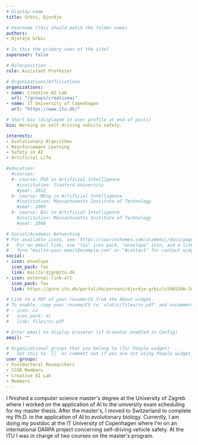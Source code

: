 ```yaml
---
# Display name
title: Grbic, Djordje

# Username (this should match the folder name)
authors:
- Djordje Grbic

# Is this the primary user of the site?
superuser: false

# Role/position
role: Assistant Professor

# Organizations/Affiliations
organizations:
- name: Creative AI Lab
  url: "/groups/creativeai"
- name: IT University of Copenhagen
  url: "https://www.itu.dk/"

# Short bio (displayed in user profile at end of posts)
bio: Working on self-driving vehicle safety.

interests:
- Evolutionary Algorithms
- Reinforcement Learning
- Safety in AI
- Artificial Life

#education:
  #courses:
  #- course: PhD in Artificial Intelligence
    #institution: Stanford University
    #year: 2012
  #- course: MEng in Artificial Intelligence
    #institution: Massachusetts Institute of Technology
    #year: 2009
  #- course: BSc in Artificial Intelligence
    #institution: Massachusetts Institute of Technology
    #year: 2008

# Social/Academic Networking
# For available icons, see: https://sourcethemes.com/academic/docs/page-builder/#icons
#   For an email link, use "fas" icon pack, "envelope" icon, and a link in the
#   form "mailto:your-email@example.com" or "#contact" for contact widget.
social:
- icon: envelope
  icon_pack: fas
  link: mailto:djgr@itu.dk
- icon: external-link-alt
  icon_pack: fas
  link: https://pure.itu.dk/portal/da/persons/djordje-grbic(c596539b-3ceb-497c-9a43-e71d6b0f65a6).html

# Link to a PDF of your resume/CV from the About widget.
# To enable, copy your resume/CV to `static/files/cv.pdf` and uncomment the lines below.
# - icon: cv
#   icon_pack: ai
#   link: files/cv.pdf

# Enter email to display Gravatar (if Gravatar enabled in Config)
email: ""

# Organizational groups that you belong to (for People widget)
#   Set this to `[]` or comment out if you are not using People widget.
user_groups:
- Postdoctoral Researchers
- CCGR Members
- Creative AI Lab
- Members
---
```


I finished a computer science master's degree at the University of Zagreb where I worked on the application of AI to the university exam scheduling for my master thesis. After the master's, I moved to Switzerland to complete my Ph.D. in the application of AI to evolutionary biology. Currently, I am doing my postdoc at the IT University of Copenhagen where I'm on an international DARPA project concerning self-driving vehicle safety. At the ITU I was in charge of two courses on the master's program.